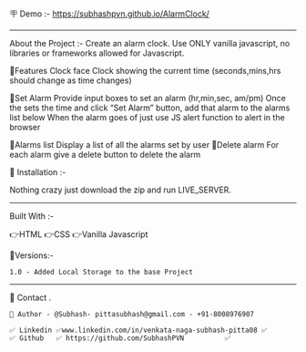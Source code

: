 🪧 Demo :- https://subhashpvn.github.io/AlarmClock/

---

About the Project :-
    Create an alarm clock. Use ONLY vanilla javascript, no libraries or frameworks allowed for Javascript.

🚩Features
    Clock face
    Clock showing the current time (seconds,mins,hrs should change as time changes)

🚩Set Alarm
    Provide input boxes to set an alarm (hr,min,sec, am/pm)
    Once the sets the time and click “Set Alarm” button, add that alarm to the alarms list below
    When the alarm goes of just use JS alert function to alert in the browser

🚩Alarms list
    Display a list of all the alarms set by user
🚩Delete alarm
    For each alarm give a delete button to delete the alarm



📐 Installation :-

Nothing crazy just download the zip and run LIVE_SERVER.

---

Built With :-

👉HTML
👉CSS
👉Vanilla Javascript


🚦Versions:-

    1.0 - Added Local Storage to the base Project

---

🙎 Contact .

    🔗 Author - @Subhash- pittasubhash@gmail.com - +91-8008976907

    ✅ Linkedin ✅www.linkedin.com/in/venkata-naga-subhash-pitta08 ✅
    ✅ Github   ✅ https://github.com/SubhashPVN          ✅
